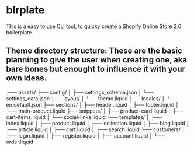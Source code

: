 # blrplate

This is a easy to use CLI tool, to quicky create a Shopify Online Store 2.0 boilerplate.



## **Theme directory structure**: These are the basic planning to give the user when creating one, aka bare bones but enought to influence it with your own ideas.
├── assets/
├── config/
│   ├── settings_schema.json
│   └── settings_data.json
├── layout/
│   └── theme.liquid
├── locales/
│   └── en.default.json
├── sections/
│   ├── header.liquid
│   ├── footer.liquid
│   └── main-product.liquid
├── snippets/
│   ├── product-card.liquid
│   ├── cart-items.liquid
│   └── social-links.liquid
└── templates/
│   ├── index.liquid
│   ├── product.liquid
│   ├── collection.liquid
│   ├── blog.liquid
│   ├── article.liquid
│   ├── cart.liquid
│   ├── search.liquid
    └── customers/
│       ├── login.liquid
│       ├── register.liquid
│       ├── account.liquid
│       └── order.liquid

